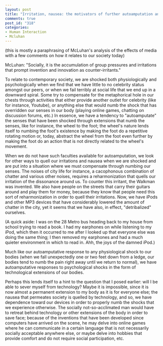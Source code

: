 ```yaml
--- 
layout: post
title: "Irritation, nausea: the motivators of further autoamputation and the consequent numbness of the senses"
comments: true
post_id: "318"
categories:
- Human Interaction
- Mcluhan
---
```

(this is mostly a paraphrasing of McLuhan's analysis of the effects of media with a few comments on how it relates to our society today)

McLuhan: "Socially, it is the accumulation of group pressures and irritations that prompt invention and innovation as counter-irritants."

To relate to contemporary society, we are shocked both physiologically and psychologically when we find that we have little to no celebrity status amongst our peers, or when we fail terribly at social life that we end up in a downward spiral.  Some try to compensate for the metaphorical hole in our chests through activities that either provide another outlet for celebrity (like for instance, Youtube), or anything else that would numb the shock that has overridden our senses in our body (playing online games, chatting on discussion forums, etc.)  In essence, we have a tendency to "autoamputate" the senses that have been shocked through extensions that numb the senses, like for instance, the wheel to the foot; the wheel's nature lends itself to numbing the foot's existence by making the foot do a repetitive rotating motion or, today, abstract the wheel from the foot even further by making the foot do an action that is not directly related to the wheel's movement.

When we do not have such faculties available for autoamputation, we look for other ways to quell our irritations and nausea when we are shocked and are put into a situation where we must compensate through numbing our senses.  The noises of city life for instance, a cacophonous combination of chatter and various other noises, requires a reharmonization that quells our irritation of the dissonance around us.  To counter this irritant, the Walkman was invented.  We also have people on the streets that carry their guitars around and play them for money, because they know that people need this sort of reharmonization in order to quell their irritations.  Now, we have iPods and other MP3 devices that have considerably lowered the amount of chatter in the city, yet it seems that we have also, in effect, "detribalized" ourselves.

(A quick aside: I was on the 28 Metro bus heading back to my house from school trying to read a book.  I had my earphones on while listening to my iPod, which then it occurred to me after I looked up that everyone else was doing the same thing; I then removed my earphones and had a much quieter environment in which to read in.  Ahh, the joys of the damned iPod.)

Much like our autoamputative response to any physiological shock to our bodies (when we fall unexpectedly one or two feet down from a ledge, our bodies tend to numb the pain right away until we return to normal), we have autoamputative responses to psychological shocks in the form of technological extensions of our bodies.

Perhaps this lends itself to a hint to the question that I posed earlier: will I be able to sever myself from technology?  Maybe it is impossible, since it is now almost a permanent extension to my body as it is for everyone else; the nausea that permeates society is quelled by technology, and so, we have dependence toward our devices in order to properly numb the shocks that we experience otherwise.  The socially not-so-acclimated man would have to retreat behind technology or other extensions of the body in order to save face; because of the inventions that have been developed since computers have arrived on the scene, he may delve into online games where he can communicate in a certain language that is not necessarily socially acceptable anywhere else, or maybe delve into hobbies that provide comfort and do not require social participation, etc.
